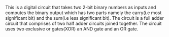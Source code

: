 This is a digital circuit that takes two 2-bit binary numbers as inputs and computes the binary output which has two parts namely the carry(i.e most significant bit) and the sum(i.e less significant bit). The circuit is a full adder circuit that comprises of two half adder circuits joined together. The circuit uses two exclusive or gates(XOR) an AND gate and an OR gate.
